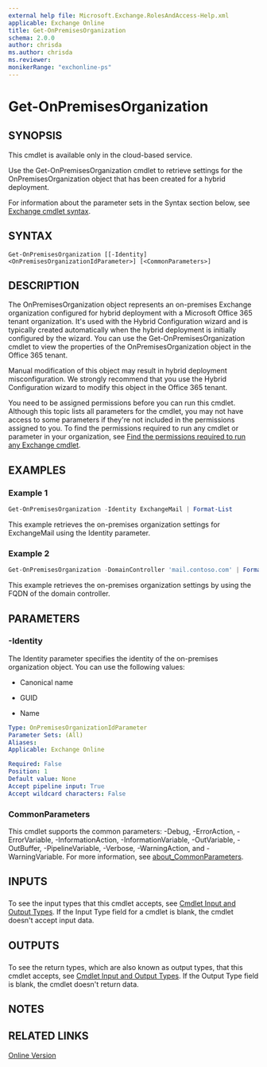```yaml
---
external help file: Microsoft.Exchange.RolesAndAccess-Help.xml
applicable: Exchange Online
title: Get-OnPremisesOrganization
schema: 2.0.0
author: chrisda
ms.author: chrisda
ms.reviewer:
monikerRange: "exchonline-ps"
---
```


# Get-OnPremisesOrganization

## SYNOPSIS
This cmdlet is available only in the cloud-based service.

Use the Get-OnPremisesOrganization cmdlet to retrieve settings for the OnPremisesOrganization object that has been created for a hybrid deployment.

For information about the parameter sets in the Syntax section below, see [Exchange cmdlet syntax](https://docs.microsoft.com/powershell/exchange/exchange-server/exchange-cmdlet-syntax).

## SYNTAX

```
Get-OnPremisesOrganization [[-Identity] <OnPremisesOrganizationIdParameter>] [<CommonParameters>]
```

## DESCRIPTION
The OnPremisesOrganization object represents an on-premises Exchange organization configured for hybrid deployment with a Microsoft Office 365 tenant organization. It's used with the Hybrid Configuration wizard and is typically created automatically when the hybrid deployment is initially configured by the wizard. You can use the Get-OnPremisesOrganization cmdlet to view the properties of the OnPremisesOrganization object in the Office 365 tenant.

Manual modification of this object may result in hybrid deployment misconfiguration. We strongly recommend that you use the Hybrid Configuration wizard to modify this object in the Office 365 tenant.

You need to be assigned permissions before you can run this cmdlet. Although this topic lists all parameters for the cmdlet, you may not have access to some parameters if they're not included in the permissions assigned to you. To find the permissions required to run any cmdlet or parameter in your organization, see [Find the permissions required to run any Exchange cmdlet](https://docs.microsoft.com/powershell/exchange/exchange-server/find-exchange-cmdlet-permissions).

## EXAMPLES

### Example 1
```powershell
Get-OnPremisesOrganization -Identity ExchangeMail | Format-List
```

This example retrieves the on-premises organization settings for ExchangeMail using the Identity parameter.

### Example 2
```powershell
Get-OnPremisesOrganization -DomainController 'mail.contoso.com' | Format-List
```

This example retrieves the on-premises organization settings by using the FQDN of the domain controller.

## PARAMETERS

### -Identity
The Identity parameter specifies the identity of the on-premises organization object. You can use the following values:

- Canonical name

- GUID

- Name

```yaml
Type: OnPremisesOrganizationIdParameter
Parameter Sets: (All)
Aliases:
Applicable: Exchange Online

Required: False
Position: 1
Default value: None
Accept pipeline input: True
Accept wildcard characters: False
```

### CommonParameters
This cmdlet supports the common parameters: -Debug, -ErrorAction, -ErrorVariable, -InformationAction, -InformationVariable, -OutVariable, -OutBuffer, -PipelineVariable, -Verbose, -WarningAction, and -WarningVariable. For more information, see [about_CommonParameters](https://go.microsoft.com/fwlink/p/?LinkID=113216).

## INPUTS

###  
To see the input types that this cmdlet accepts, see [Cmdlet Input and Output Types](https://go.microsoft.com/fwlink/p/?linkId=616387). If the Input Type field for a cmdlet is blank, the cmdlet doesn't accept input data.

## OUTPUTS

###  
To see the return types, which are also known as output types, that this cmdlet accepts, see [Cmdlet Input and Output Types](https://go.microsoft.com/fwlink/p/?linkId=616387). If the Output Type field is blank, the cmdlet doesn't return data.

## NOTES

## RELATED LINKS

[Online Version](https://technet.microsoft.com/library/c58eedcf-2b80-4022-971d-fce6365b6e75.aspx)

